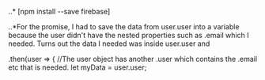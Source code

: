 
..* [npm install --save firebase]

..*For the promise, I had to save the data from user.user into a variable because the user didn't have the nested properties such as .email which I needed. Turns out the data I needed was inside user.user and 

.then(user => {
            //The user object has another .user which contains the .email etc that is needed.
            let myData = user.user;